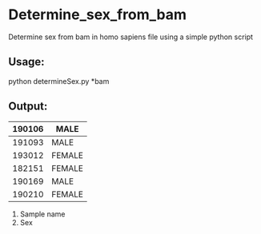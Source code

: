 # Determine_sex_from_bam
Determine sex from bam in homo sapiens file using a simple python script

## Usage:
python determineSex.py *bam 

## Output:

|	190106	|	MALE	|
| ---  | ---  |
|	191093	|	MALE	|
|	193012	|	FEMALE	|
|	182151	|	FEMALE	|
|	190169	|	MALE	|
|	190210	|	FEMALE	|

1. Sample name
2. Sex
